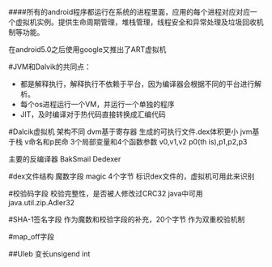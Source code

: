 
####所有的android程序都运行在系统的进程里面，应用的每个进程对应对应一个虚拟机实例。提供生命周期管理，堆栈管理，线程安全和异常处理及垃圾回收机制等功能。


在android5.0之后使用google又推出了ART虚拟机

#JVM和Dalvik的共同点：
- 都是解释执行，解释执行不依赖于平台，因为编译器会根据不同的平台进行解析。
- 每个os进程运行一个VM，并运行一个单独的程序
- JIT，及时编译对于热代码直接转换成汇编代码


#Dalcik虚拟机
架构不同
dvm基于寄存器  生成的可执行文件.dex体积更小
jvm基于栈
v命名和p民命
3个局部变量和4个函数参数
v0,v1,v2  p0(th is),p1,p2,p3

主要的反编译器
BakSmail
Dedexer



#dex文件结构
魔数字段 magic 4个字节
标识dex文件的，虚拟机可用此来识别


#校验码字段
校验完整性，是否被人修改过CRC32
java中可用java.util.zip.Adler32

#SHA-1签名字段
作为魔数和校验字段的补充，20个字节
作为双重校验机制

#map_off字段



##Uleb  变长unsigend  int
